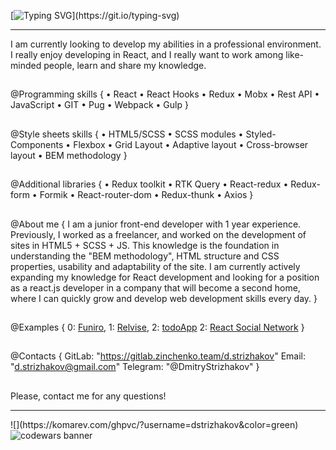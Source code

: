 
[![Typing SVG](https://readme-typing-svg.herokuapp.com?font=Helvetica&size=22&duration=7000&color=0093F7&center=true&vCenter=true&lines=Hey!!!++I'm+happy+to+welcome+you+here!;I'm+Dmitry%2C+Front-End+developer.)](https://git.io/typing-svg)
<hr>
I am currently looking to develop my abilities in a professional environment. 
I really enjoy developing in React, and I really want to work among like-minded people, learn and share my knowledge.

## 

 @Programming skills {
• React
• React Hooks
• Redux
• Mobx
• Rest API
• JavaScript
• GIT
• Pug
• Webpack
• Gulp
}

## 

 @Style sheets skills {
• HTML5/SCSS
• SCSS modules
• Styled-Components
• Flexbox
• Grid Layout
• Adaptive layout
• Cross-browser layout
• BEM methodology
}

## 

 @Additional libraries {
• Redux toolkit
• RTK Query
• React-redux
• Redux-form
• Formik
• React-router-dom
• Redux-thunk
• Axios
}

## 

 @About me {
I am a junior front-end developer with 1 year experience. 
Previously, I worked as a freelancer, and worked on the development of sites in HTML5 + SCSS + JS. 
This knowledge is the foundation in understanding the "BEM methodology", HTML structure and CSS properties, usability and adaptability of the site. 
I am currently actively expanding my knowledge for React development and looking for a position as a react.js developer in a company that will become a second home, where I can quickly grow and develop web development skills every day.
}

## 

 @Examples { 
0: [Funiro](https://dstrizhakov.github.io/funiro/),
1: [Relvise](https://dstrizhakov.github.io/relvise/),
2: [todoApp](https://todo-list-1b479.web.app/)
2: [React Social Network](https://dstrizhakov.github.io/react-social/)
}

## 

 @Contacts {
GitLab: "https://gitlab.zinchenko.team/d.strizhakov"
Email: "d.strizhakov@gmail.com"
Telegram: "@DmitryStrizhakov"
}

## 

Please, contact me for any questions!
<hr>
![](https://komarev.com/ghpvc/?username=dstrizhakov&color=green) 
<img src = 'https://www.codewars.com/users/dstrizhakov/badges/large' alt = 'codewars banner'/>
